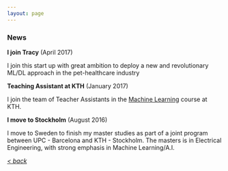 ```yaml
---
layout: page
---
```


### News


**I join Tracy** (April 2017)

I join this start up with great ambition to deploy a new and revolutionary ML/DL approach in the pet-healthcare industry

**Teaching Assistant at KTH** (January 2017)
    
I join the team of Teacher Assistants in the [Machine Learning](https://www.kth.se/student/kurser/kurs/DD2431?l=en) course at KTH.

**I move to Stockholm** (August 2016)
    
I move to Sweden to finish my master studies as part of a joint program between UPC - Barcelona and KTH - Stockholm. The masters is in Electrical Engineering, with strong emphasis in Machine Learning/A.I.
    
    
    
[*< back*](index.md)
